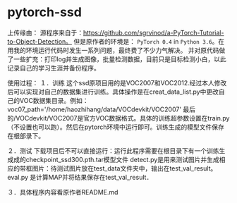 # pytorch-ssd
上传缘由：
源程序来自于：https://github.com/sgrvinod/a-PyTorch-Tutorial-to-Object-Detection。
但是原作者的环境是： `PyTorch 0.4` in `Python 3.6`。在用我的环境运行代码时发生一系列问题，最终费了不少力气解决。
并对原代码做了一些扩充：打印log并生成图像，批量检测数据，目前只是目标检测小白，以此记录自己的学习生涯并备份程序。

使用过程：
１．训练
这个ssd原项目用的是VOC2007和VOC2012.经过本人修改后可以实现对自己的数据集进行训练。具体操作是在creat_data_list.py中更改自己的VOC数据集目录。例如：voc07_path='/home/haozhihang/data/VOCdevkit/VOC2007'
最后的/VOCdevkit/VOC2007是官方VOC数据格式。具体的训练超参数设置在train.py（不设置也可以跑）。然后在pytorch环境中运行即可。训练生成的模型文件保存在根部录下。

２．测试
下载项目后不可以直接运行：运行此程序需要在根目录下有一个训练生成成的checkpoint_ssd300.pth.tar模型文件
detect.py是用来测试图片并生成相应的带框图片：待测试图片放在test_data文件夹中，输出在test_val_result。
eval.py 是计算MAP并将结果保存在test_val_result．

３．具体程序内容看原作者README.md
